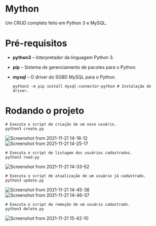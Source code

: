 # Mython
Um CRUD completo feito em Python 3 e MySQL.

# Pré-requisitos
- **python3** – Interpretador da linguagem Python 3.
- **pip** – Sistema de gerenciamento de pacotes para o Python. 
- **mysql** – O driver do SGBD MySQL para o Python.
  
  ```shell
  python3 -m pip install mysql-connector-python # Instalação do driver.
  ```
  
# Rodando o projeto

```shell
# Executa o script de criação de um novo usuário.
python3 create.py
```
![Screenshot from 2021-11-21 14-16-12](https://user-images.githubusercontent.com/49795183/142772178-fcd175db-32c1-4c2c-b176-c5078c3fb0ea.png)
![Screenshot from 2021-11-21 14-25-17](https://user-images.githubusercontent.com/49795183/142772503-5bf17a25-6a7d-45b5-bc40-db6838692a0e.png)

```shell
# Executa o script de listagem dos usuários cadastrados.
python3 read.py
```
![Screenshot from 2021-11-21 14-33-52](https://user-images.githubusercontent.com/49795183/142772802-69d8bb75-85ae-4180-b48b-db84a525f15c.png)

```shell
# Executa o script de atualização de um usuário já cadastrado.
python3 update.py
```
![Screenshot from 2021-11-21 14-45-38](https://user-images.githubusercontent.com/49795183/142773156-cbc2a055-431a-4aef-bc5c-36379c6fd885.png)
![Screenshot from 2021-11-21 14-46-37](https://user-images.githubusercontent.com/49795183/142773173-3a1646d7-1037-43f0-8b72-b65279e93a47.png)

```shell
# Executa o script de remoção de um usuário cadastrado.
python3 delete.py
```
![Screenshot from 2021-11-21 15-42-10](https://user-images.githubusercontent.com/49795183/142774850-10202ade-0c4d-421d-90c0-40bd0c717639.png)
